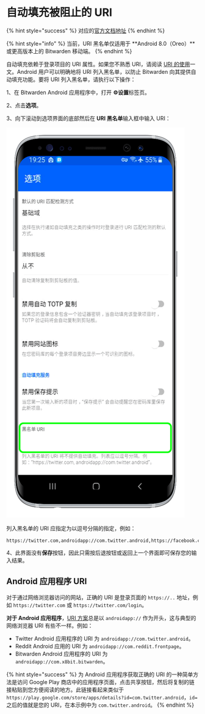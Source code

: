 # 自动填充被阻止的 URI

{% hint style="success" %}
对应的[官方文档地址](https://bitwarden.com/help/article/blacklisting-uris/)
{% endhint %}

{% hint style="info" %}
当前，URI 黑名单仅适用于 **Android 8.0（Oreo）**或更高版本上的 Bitwarden 移动端。
{% endhint %}

自动填充依赖于登录项目的 URI 属性。如果您不熟悉 URI，请阅读 [URI 的使用](../../auto-fill/using-uris.md)一文。Android 用户可以明确地将 URI 列入黑名单，以防止 Bitwarden 向其提供自动填充功能。要将 URI 列入黑名单，请执行以下操作：

1、在 Bitwarden Android 应用程序中，打开 **⚙️设置**标签页。

2、点击**选项**。

3、向下滚动到选项界面的底部然后在 **URI 黑名单**输入框中输入 URI：

![](../../.gitbook/assets/blacklist-uris.png)

列入黑名单的 URI 应指定为以逗号分隔的指定，例如：

```url
https://twitter.com,androidapp://com.twitter.android,https://facebook.com
```

4、此界面没有**保存**按钮，因此只需按后退按钮或返回上一个界面即可保存您的输入结果。

## Android 应用程序 URI <a href="#android-app-uris" id="android-app-uris"></a>

对于通过网络浏览器访问的网站，正确的 URI 是登录页面的 `https://..` 地址，例如 `https://twitter.com` 或 `https://twitter.com/login`。

**对于 Android 应用程序**，[URI 方案](../../auto-fill/using-uris.md#uri-schemes)总是以 `androidapp://` 作为开头，这与典型的网络浏览器 URI 有些不一样。例如：

* Twitter Android 应用程序的 URI 为 `androidapp://com.twitter.android`。
* Reddit Android 应用的 URI 为 `androidapp://com.reddit.frontpage`。
* Bitwarden Android 应用程序的 URI 为 `androidapp://com.x8bit.bitwarden`。

{% hint style="success" %}
为 Android 应用程序获取正确的 URI 的一种简单方法是访问 Google Play 商店中的应用程序页面，点击共享按钮，然后将复制的链接粘贴到您方便阅读的地方。此链接看起来类似于 `https://play.google.com/store/apps/details?id=com.twitter.android`，`id=` 之后的值就是您的 URI，在本示例中为 `com.twitter.android`。
{% endhint %}
